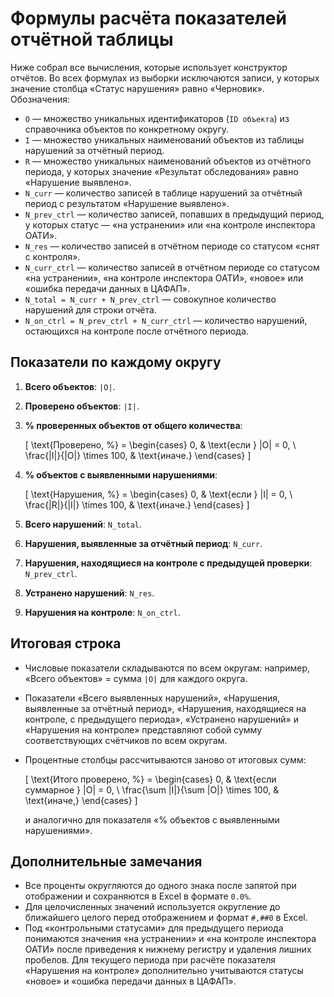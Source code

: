 # Формулы расчёта показателей отчётной таблицы

Ниже собрал все вычисления, которые использует конструктор отчётов. Во всех формулах из выборки исключаются записи, у которых значение столбца «Статус нарушения» равно «Черновик». Обозначения:

- `O` — множество уникальных идентификаторов (`ID объекта`) из справочника объектов по конкретному округу.
- `I` — множество уникальных наименований объектов из таблицы нарушений за отчётный период.
- `R` — множество уникальных наименований объектов из отчётного периода, у которых значение «Результат обследования» равно «Нарушение выявлено».
- `N_curr` — количество записей в таблице нарушений за отчётный период с результатом «Нарушение выявлено».
- `N_prev_ctrl` — количество записей, попавших в предыдущий период, у которых статус — «на устранении» или «на контроле инспектора ОАТИ».
- `N_res` — количество записей в отчётном периоде со статусом «снят с контроля».
- `N_curr_ctrl` — количество записей в отчётном периоде со статусом «на устранении», «на контроле инспектора ОАТИ», «новое» или «ошибка передачи данных в ЦАФАП».
- `N_total = N_curr + N_prev_ctrl` — совокупное количество нарушений для строки отчёта.
- `N_on_ctrl = N_prev_ctrl + N_curr_ctrl` — количество нарушений, остающихся на контроле после отчётного периода.

## Показатели по каждому округу

1. **Всего объектов**: `|O|`.
2. **Проверено объектов**: `|I|`.
3. **% проверенных объектов от общего количества**: 
   
   \[
   \text{Проверено, %} =
   \begin{cases}
     0, & \text{если } |O| = 0, \\
     \frac{|I|}{|O|} \times 100, & \text{иначе.}
   \end{cases}
   \]

4. **% объектов с выявленными нарушениями**:

   \[
   \text{Нарушения, %} =
   \begin{cases}
     0, & \text{если } |I| = 0, \\
     \frac{|R|}{|I|} \times 100, & \text{иначе.}
   \end{cases}
   \]

5. **Всего нарушений**: `N_total`.
6. **Нарушения, выявленные за отчётный период**: `N_curr`.
7. **Нарушения, находящиеся на контроле с предыдущей проверки**: `N_prev_ctrl`.
8. **Устранено нарушений**: `N_res`.
9. **Нарушения на контроле**: `N_on_ctrl`.

## Итоговая строка

- Числовые показатели складываются по всем округам: например, «Всего объектов» = сумма `|O|` для каждого округа.
- Показатели «Всего выявленных нарушений», «Нарушения, выявленные за отчётный период», «Нарушения, находящиеся на контроле, с предыдущего периода», «Устранено нарушений» и «Нарушения на контроле» представляют собой сумму соответствующих счётчиков по всем округам.
- Процентные столбцы рассчитываются заново от итоговых сумм:
  
  \[
  \text{Итого проверено, %} =
  \begin{cases}
    0, & \text{если суммарное } |O| = 0, \\
    \frac{\sum |I|}{\sum |O|} \times 100, & \text{иначе,}
  \end{cases}
  \]
  
  и аналогично для показателя «% объектов с выявленными нарушениями».

## Дополнительные замечания

- Все проценты округляются до одного знака после запятой при отображении и сохраняются в Excel в формате `0.0%`.
- Для целочисленных значений используется округление до ближайшего целого перед отображением и формат `#,##0` в Excel.
- Под «контрольными статусами» для предыдущего периода понимаются значения «на устранении» и «на контроле инспектора ОАТИ» после приведения к нижнему регистру и удаления лишних пробелов. Для текущего периода при расчёте показателя «Нарушения на контроле» дополнительно учитываются статусы «новое» и «ошибка передачи данных в ЦАФАП».
